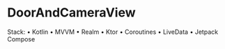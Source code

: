 # DoorAndCameraView

Stack: 
    • Kotlin
    • MVVM
    • Realm
    • Ktor
    • Coroutines
    • LiveData
    • Jetpack Compose
